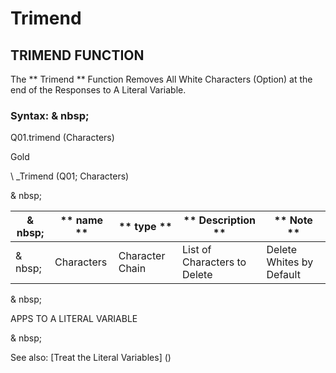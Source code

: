 # Trimend

## TRIMEND FUNCTION

The ** Trimend ** Function Removes All White Characters (Option) at the end of the Responses to A Literal Variable.

### Syntax: & nbsp;

Q01.trimend (Characters)

Gold

\ _Trimend (Q01; Characters)

& nbsp;

| & nbsp; | ** name ** | ** type ** | ** Description ** | ** Note ** |
| --- | --- | --- | --- | --- |
| & nbsp; | Characters | Character Chain | List of Characters to Delete | Delete Whites by Default |

& nbsp;

APPS TO A LITERAL VARIABLE

& nbsp;

See also: [Treat the Literal Variables] (<Trellious Little Little.md>)